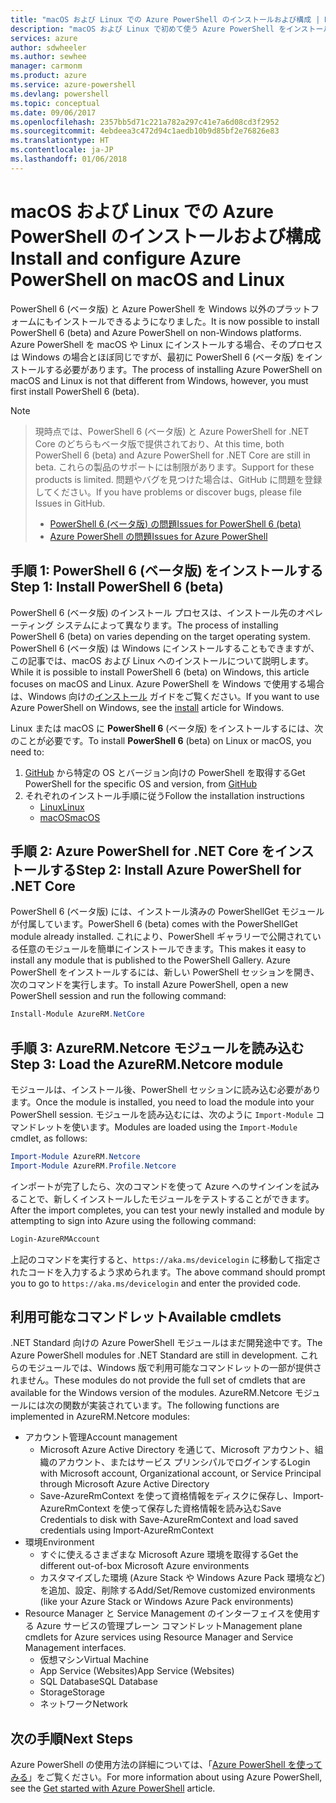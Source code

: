 ```yaml
---
title: "macOS および Linux での Azure PowerShell のインストールおよび構成 | Microsoft Docs"
description: "macOS および Linux で初めて使う Azure PowerShell をインストールして構成する方法について説明します。"
services: azure
author: sdwheeler
ms.author: sewhee
manager: carmonm
ms.product: azure
ms.service: azure-powershell
ms.devlang: powershell
ms.topic: conceptual
ms.date: 09/06/2017
ms.openlocfilehash: 2357bb5d71c221a782a297c41e7a6d08cd3f2952
ms.sourcegitcommit: 4ebdeea3c472d94c1aedb10b9d85bf2e76826e83
ms.translationtype: HT
ms.contentlocale: ja-JP
ms.lasthandoff: 01/06/2018
---
```

# <a name="install-and-configure-azure-powershell-on-macos-and-linux"></a><span data-ttu-id="ff9cc-103">macOS および Linux での Azure PowerShell のインストールおよび構成</span><span class="sxs-lookup"><span data-stu-id="ff9cc-103">Install and configure Azure PowerShell on macOS and Linux</span></span>

<span data-ttu-id="ff9cc-104">PowerShell 6 (ベータ版) と Azure PowerShell を Windows 以外のプラットフォームにもインストールできるようになりました。</span><span class="sxs-lookup"><span data-stu-id="ff9cc-104">It is now possible to install PowerShell 6 (beta) and Azure PowerShell on non-Windows platforms.</span></span>
<span data-ttu-id="ff9cc-105">Azure PowerShell を macOS や Linux にインストールする場合、そのプロセスは Windows の場合とほぼ同じですが、最初に PowerShell 6 (ベータ版) をインストールする必要があります。</span><span class="sxs-lookup"><span data-stu-id="ff9cc-105">The process of installing Azure PowerShell on macOS and Linux is not that different from Windows, however, you must first install PowerShell 6 (beta).</span></span>

> [!NOTE]

> <span data-ttu-id="ff9cc-106">現時点では、PowerShell 6 (ベータ版) と Azure PowerShell for .NET Core のどちらもベータ版で提供されており、</span><span class="sxs-lookup"><span data-stu-id="ff9cc-106">At this time, both PowerShell 6 (beta) and Azure PowerShell for .NET Core are still in beta.</span></span>
> <span data-ttu-id="ff9cc-107">これらの製品のサポートには制限があります。</span><span class="sxs-lookup"><span data-stu-id="ff9cc-107">Support for these products is limited.</span></span> <span data-ttu-id="ff9cc-108">問題やバグを見つけた場合は、GitHub に問題を登録してください。</span><span class="sxs-lookup"><span data-stu-id="ff9cc-108">If you have problems or discover bugs, please file Issues in GitHub.</span></span>
>
> * [<span data-ttu-id="ff9cc-109">PowerShell 6 (ベータ版) の問題</span><span class="sxs-lookup"><span data-stu-id="ff9cc-109">Issues for PowerShell 6 (beta)</span></span>](https://github.com/PowerShell/PowerShell/issues)
> * [<span data-ttu-id="ff9cc-110">Azure PowerShell の問題</span><span class="sxs-lookup"><span data-stu-id="ff9cc-110">Issues for Azure PowerShell</span></span>](https://github.com/azure/azure-docs-powershell/issues)

## <a name="step-1-install-powershell-6-beta"></a><span data-ttu-id="ff9cc-111">手順 1: PowerShell 6 (ベータ版) をインストールする</span><span class="sxs-lookup"><span data-stu-id="ff9cc-111">Step 1: Install PowerShell 6 (beta)</span></span>

<span data-ttu-id="ff9cc-112">PowerShell 6 (ベータ版) のインストール プロセスは、インストール先のオペレーティング システムによって異なります。</span><span class="sxs-lookup"><span data-stu-id="ff9cc-112">The process of installing PowerShell 6 (beta) on varies depending on the target operating system.</span></span>
<span data-ttu-id="ff9cc-113">PowerShell 6 (ベータ版) は Windows にインストールすることもできますが、この記事では、macOS および Linux へのインストールについて説明します。</span><span class="sxs-lookup"><span data-stu-id="ff9cc-113">While it is possible to install PowerShell 6 (beta) on Windows, this article focuses on macOS and Linux.</span></span> <span data-ttu-id="ff9cc-114">Azure PowerShell を Windows で使用する場合は、Windows 向けの[インストール](./install-azurerm-ps.md) ガイドをご覧ください。</span><span class="sxs-lookup"><span data-stu-id="ff9cc-114">If you want to use Azure PowerShell on Windows, see the [install](./install-azurerm-ps.md) article for Windows.</span></span>

<span data-ttu-id="ff9cc-115">Linux または macOS に **PowerShell 6** (ベータ版) をインストールするには、次のことが必要です。</span><span class="sxs-lookup"><span data-stu-id="ff9cc-115">To install **PowerShell 6** (beta) on Linux or macOS, you need to:</span></span>

1. <span data-ttu-id="ff9cc-116">[GitHub](https://github.com/powershell/powershell#get-powershell) から特定の OS とバージョン向けの PowerShell を取得する</span><span class="sxs-lookup"><span data-stu-id="ff9cc-116">Get PowerShell for the specific OS and version, from [GitHub](https://github.com/powershell/powershell#get-powershell)</span></span>
2. <span data-ttu-id="ff9cc-117">それぞれのインストール手順に従う</span><span class="sxs-lookup"><span data-stu-id="ff9cc-117">Follow the installation instructions</span></span>
   - [<span data-ttu-id="ff9cc-118">Linux</span><span class="sxs-lookup"><span data-stu-id="ff9cc-118">Linux</span></span>](https://github.com/PowerShell/PowerShell/blob/master/docs/installation/linux.md)
   - [<span data-ttu-id="ff9cc-119">macOS</span><span class="sxs-lookup"><span data-stu-id="ff9cc-119">macOS</span></span>](https://github.com/PowerShell/PowerShell/blob/master/docs/installation/linux.md#macos-1012)

## <a name="step-2-install-azure-powershell-for-net-core"></a><span data-ttu-id="ff9cc-120">手順 2: Azure PowerShell for .NET Core をインストールする</span><span class="sxs-lookup"><span data-stu-id="ff9cc-120">Step 2: Install Azure PowerShell for .NET Core</span></span>

<span data-ttu-id="ff9cc-121">PowerShell 6 (ベータ版) には、インストール済みの PowerShellGet モジュールが付属しています。</span><span class="sxs-lookup"><span data-stu-id="ff9cc-121">PowerShell 6 (beta) comes with the PowerShellGet module already installed.</span></span> <span data-ttu-id="ff9cc-122">これにより、PowerShell ギャラリーで公開されている任意のモジュールを簡単にインストールできます。</span><span class="sxs-lookup"><span data-stu-id="ff9cc-122">This makes it easy to install any module that is published to the PowerShell Gallery.</span></span> <span data-ttu-id="ff9cc-123">Azure PowerShell をインストールするには、新しい PowerShell セッションを開き、次のコマンドを実行します。</span><span class="sxs-lookup"><span data-stu-id="ff9cc-123">To install Azure PowerShell, open a new PowerShell session and run the following command:</span></span>

```powershell
Install-Module AzureRM.NetCore
```

## <a name="step-3-load-the-azurermnetcore-module"></a><span data-ttu-id="ff9cc-124">手順 3: AzureRM.Netcore モジュールを読み込む</span><span class="sxs-lookup"><span data-stu-id="ff9cc-124">Step 3: Load the AzureRM.Netcore module</span></span>

<span data-ttu-id="ff9cc-125">モジュールは、インストール後、PowerShell セッションに読み込む必要があります。</span><span class="sxs-lookup"><span data-stu-id="ff9cc-125">Once the module is installed, you need to load the module into your PowerShell session.</span></span> <span data-ttu-id="ff9cc-126">モジュールを読み込むには、次のように `Import-Module` コマンドレットを使います。</span><span class="sxs-lookup"><span data-stu-id="ff9cc-126">Modules are loaded using the `Import-Module` cmdlet, as follows:</span></span>

```powershell
Import-Module AzureRM.Netcore
Import-Module AzureRM.Profile.Netcore
```

<span data-ttu-id="ff9cc-127">インポートが完了したら、次のコマンドを使って Azure へのサインインを試みることで、新しくインストールしたモジュールをテストすることができます。</span><span class="sxs-lookup"><span data-stu-id="ff9cc-127">After the import completes, you can test your newly installed and module by attempting to sign into Azure using the following command:</span></span>

```powershell
Login-AzureRMAccount
```

<span data-ttu-id="ff9cc-128">上記のコマンドを実行すると、`https://aka.ms/devicelogin` に移動して指定されたコードを入力するよう求められます。</span><span class="sxs-lookup"><span data-stu-id="ff9cc-128">The above command should prompt you to go to `https://aka.ms/devicelogin` and enter the provided code.</span></span>

## <a name="available-cmdlets"></a><span data-ttu-id="ff9cc-129">利用可能なコマンドレット</span><span class="sxs-lookup"><span data-stu-id="ff9cc-129">Available cmdlets</span></span>

<span data-ttu-id="ff9cc-130">.NET Standard 向けの Azure PowerShell モジュールはまだ開発途中です。</span><span class="sxs-lookup"><span data-stu-id="ff9cc-130">The Azure PowerShell modules for .NET Standard are still in development.</span></span> <span data-ttu-id="ff9cc-131">これらのモジュールでは、Windows 版で利用可能なコマンドレットの一部が提供されません。</span><span class="sxs-lookup"><span data-stu-id="ff9cc-131">These modules do not provide the full set of cmdlets that are available for the Windows version of the modules.</span></span> <span data-ttu-id="ff9cc-132">AzureRM.Netcore モジュールには次の関数が実装されています。</span><span class="sxs-lookup"><span data-stu-id="ff9cc-132">The following functions are implemented in AzureRM.Netcore modules:</span></span>

* <span data-ttu-id="ff9cc-133">アカウント管理</span><span class="sxs-lookup"><span data-stu-id="ff9cc-133">Account management</span></span>
  - <span data-ttu-id="ff9cc-134">Microsoft Azure Active Directory を通じて、Microsoft アカウント、組織のアカウント、またはサービス プリンシパルでログインする</span><span class="sxs-lookup"><span data-stu-id="ff9cc-134">Login with Microsoft account, Organizational account, or Service Principal through Microsoft Azure Active Directory</span></span>
  - <span data-ttu-id="ff9cc-135">Save-AzureRmContext を使って資格情報をディスクに保存し、Import-AzureRmContext を使って保存した資格情報を読み込む</span><span class="sxs-lookup"><span data-stu-id="ff9cc-135">Save Credentials to disk with Save-AzureRmContext and load saved credentials using Import-AzureRmContext</span></span>
* <span data-ttu-id="ff9cc-136">環境</span><span class="sxs-lookup"><span data-stu-id="ff9cc-136">Environment</span></span>
  - <span data-ttu-id="ff9cc-137">すぐに使えるさまざまな Microsoft Azure 環境を取得する</span><span class="sxs-lookup"><span data-stu-id="ff9cc-137">Get the different out-of-box Microsoft Azure environments</span></span>
  - <span data-ttu-id="ff9cc-138">カスタマイズした環境 (Azure Stack や Windows Azure Pack 環境など) を追加、設定、削除する</span><span class="sxs-lookup"><span data-stu-id="ff9cc-138">Add/Set/Remove customized environments (like your Azure Stack or Windows Azure Pack environments)</span></span>
* <span data-ttu-id="ff9cc-139">Resource Manager と Service Management のインターフェイスを使用する Azure サービスの管理プレーン コマンドレット</span><span class="sxs-lookup"><span data-stu-id="ff9cc-139">Management plane cmdlets for Azure services using Resource Manager and Service Management interfaces.</span></span>
  - <span data-ttu-id="ff9cc-140">仮想マシン</span><span class="sxs-lookup"><span data-stu-id="ff9cc-140">Virtual Machine</span></span>
  - <span data-ttu-id="ff9cc-141">App Service (Websites)</span><span class="sxs-lookup"><span data-stu-id="ff9cc-141">App Service (Websites)</span></span>
  - <span data-ttu-id="ff9cc-142">SQL Database</span><span class="sxs-lookup"><span data-stu-id="ff9cc-142">SQL Database</span></span>
  - <span data-ttu-id="ff9cc-143">Storage</span><span class="sxs-lookup"><span data-stu-id="ff9cc-143">Storage</span></span>
  - <span data-ttu-id="ff9cc-144">ネットワーク</span><span class="sxs-lookup"><span data-stu-id="ff9cc-144">Network</span></span>

## <a name="next-steps"></a><span data-ttu-id="ff9cc-145">次の手順</span><span class="sxs-lookup"><span data-stu-id="ff9cc-145">Next Steps</span></span>

<span data-ttu-id="ff9cc-146">Azure PowerShell の使用方法の詳細については、「[Azure PowerShell を使ってみる](get-started-azureps.md)」をご覧ください。</span><span class="sxs-lookup"><span data-stu-id="ff9cc-146">For more information about using Azure PowerShell, see the [Get started with Azure PowerShell](get-started-azureps.md) article.</span></span>
